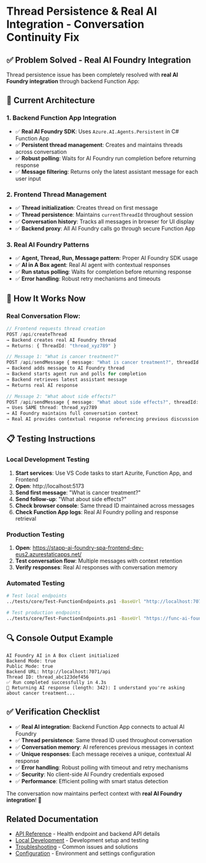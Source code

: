 # Thread Persistence & Real AI Integration - Conversation Continuity Fix

## ✅ Problem Solved - Real AI Foundry Integration

Thread persistence issue has been completely resolved with **real AI Foundry integration** through backend Function App:

## 🔧 Current Architecture

### 1. Backend Function App Integration
- ✅ **Real AI Foundry SDK**: Uses `Azure.AI.Agents.Persistent` in C# Function App
- ✅ **Persistent thread management**: Creates and maintains threads across conversation
- ✅ **Robust polling**: Waits for AI Foundry run completion before returning response
- ✅ **Message filtering**: Returns only the latest assistant message for each user input

### 2. Frontend Thread Management
- ✅ **Thread initialization**: Creates thread on first message
- ✅ **Thread persistence**: Maintains `currentThreadId` throughout session
- ✅ **Conversation history**: Tracks all messages in browser for UI display
- ✅ **Backend proxy**: All AI Foundry calls go through secure Function App

### 3. Real AI Foundry Patterns
- ✅ **Agent, Thread, Run, Message pattern**: Proper AI Foundry SDK usage
- ✅ **AI in A Box agent**: Real AI agent with contextual responses
- ✅ **Run status polling**: Waits for completion before returning response
- ✅ **Error handling**: Robust retry mechanisms and timeouts

## 🚀 How It Works Now

### Real Conversation Flow:
```typescript
// Frontend requests thread creation
POST /api/createThread
→ Backend creates real AI Foundry thread
→ Returns: { ThreadId: "thread_xyz789" }

// Message 1: "What is cancer treatment?"
POST /api/sendMessage { message: "What is cancer treatment?", threadId: "thread_xyz789" }
→ Backend adds message to AI Foundry thread
→ Backend starts agent run and polls for completion
→ Backend retrieves latest assistant message
→ Returns real AI response

// Message 2: "What about side effects?"
POST /api/sendMessage { message: "What about side effects?", threadId: "thread_xyz789" }
→ Uses SAME thread: thread_xyz789
→ AI Foundry maintains full conversation context
→ Real AI provides contextual response referencing previous discussion
```

## 📋 Testing Instructions

### Local Development Testing
1. **Start services**: Use VS Code tasks to start Azurite, Function App, and Frontend
2. **Open**: http://localhost:5173
3. **Send first message**: "What is cancer treatment?"
4. **Send follow-up**: "What about side effects?"
5. **Check browser console**: Same thread ID maintained across messages
6. **Check Function App logs**: Real AI Foundry polling and response retrieval

### Production Testing
1. **Open**: https://stapp-ai-foundry-spa-frontend-dev-eus2.azurestaticapps.net/
2. **Test conversation flow**: Multiple messages with context retention
3. **Verify responses**: Real AI responses with conversation memory

### Automated Testing
```bash
# Test local endpoints
../tests/core/Test-FunctionEndpoints.ps1 -BaseUrl "http://localhost:7071"

# Test production endpoints  
../tests/core/Test-FunctionEndpoints.ps1 -BaseUrl "https://func-ai-foundry-spa-backend-dev-eus2.azurewebsites.net"
```

## 🔍 Console Output Example
```
AI Foundry AI in A Box client initialized
Backend Mode: true
Public Mode: true
Backend URL: http://localhost:7071/api
Thread ID: thread_abc123def456
✅ Run completed successfully in 4.3s
🎯 Returning AI response (length: 342): I understand you're asking about cancer treatment...
```

## ✅ Verification Checklist

- ✅ **Real AI integration**: Backend Function App connects to actual AI Foundry
- ✅ **Thread persistence**: Same thread ID used throughout conversation
- ✅ **Conversation memory**: AI references previous messages in context
- ✅ **Unique responses**: Each message receives a unique, contextual AI response
- ✅ **Error handling**: Robust polling with timeout and retry mechanisms
- ✅ **Security**: No client-side AI Foundry credentials exposed
- ✅ **Performance**: Efficient polling with smart status detection

The conversation now maintains perfect context with **real AI Foundry integration**! 🎯

## Related Documentation

- [API Reference](../api/health-endpoint.md) - Health endpoint and backend API details
- [Local Development](../development/local-development.md) - Development setup and testing
- [Troubleshooting](../operations/troubleshooting.md) - Common issues and solutions
- [Configuration](../configuration/configuration-reference.md) - Environment and settings configuration

